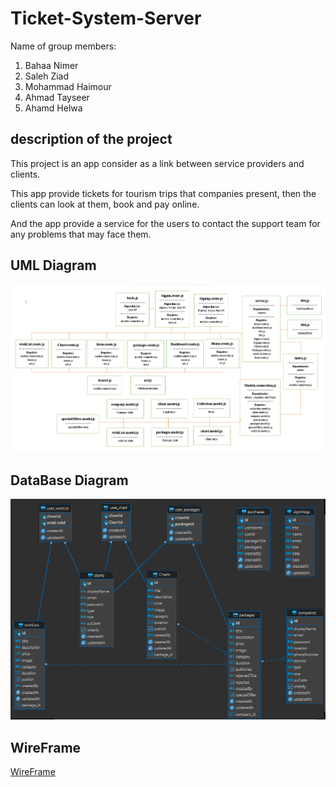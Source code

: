 # Ticket-System-Server

Name of group members:

1. Bahaa Nimer
2. Saleh Ziad
3. Mohammad Haimour
4. Ahmad Tayseer
5. Ahamd Helwa

## description of the project

This project is an app consider as a link between service providers and clients.

This app provide tickets for tourism trips that companies present, then the clients can look at them, book and pay online.

And the app provide a service for the users to contact the support team for any problems that may face them.

## UML Diagram

![Mid Project](./asset/UML.MidProject.png)

## DataBase Diagram

![Relations](./asset/database-diagram.png)

## WireFrame

[WireFrame](./WireFrame.md)